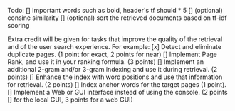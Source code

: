
Todo:
[] Important words such as bold, header's tf should * 5
[] (optional) consine similarity
[] (optional) sort the retrieved documents based on tf-idf scoring


Extra credit will be given for tasks that improve the quality of the retrieval and
of the user search experience. For example:
[x] Detect and eliminate duplicate pages. (1 point for exact, 2 points for near)
[] Implement Page Rank, and use it in your ranking formula. (3 points)
[] Implement an additional 2-gram and/or 3-gram indexing and use it during retrieval. (2 points)
[] Enhance the index with word positions and use that information for retrieval. (2 points)
[] Index anchor words for the target pages (1 point).
[] Implement a Web or GUI interface instead of using the console. (2 points
[] for the local GUI, 3 points for a web GUI) 